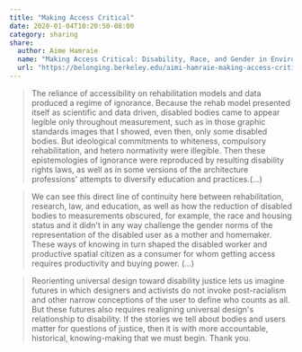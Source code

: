 ```yaml
---
title: "Making Access Critical"
date: 2020-01-04T10:20:50-08:00
category: sharing
share:
  author: Aime Hamraie
  name: "Making Access Critical: Disability, Race, and Gender in Environmental Design"
  url: "https://belonging.berkeley.edu/aimi-hamraie-making-access-critical-disability-race-and-gender-environmental-design"
---
```


> The reliance of accessibility on rehabilitation models and data produced a regime of ignorance. Because the rehab model presented itself as scientific and data driven, disabled bodies came to appear legible only throughout measurement, such as in those graphic standards images that I showed, even then, only some disabled bodies. But ideological commitments to whiteness, compulsory rehabilitation, and hetero normativity were illegible. Then these epistemologies of ignorance were reproduced by resulting disability rights laws, as well as in some versions of the architecture professions' attempts to diversify education and practices.(...)

> We can see this direct line of continuity here between rehabilitation, research, law, and education, as well as how the reduction of disabled bodies to measurements obscured, for example, the race and housing status and it didn't in any way challenge the gender norms of the representation of the disabled user as a mother and homemaker. These ways of knowing in turn shaped the disabled worker and productive spatial citizen as a consumer for whom getting access requires productivity and buying power. (...)

> Reorienting universal design toward disability justice lets us imagine futures in which designers and activists do not invoke post-racialism and other narrow conceptions of the user to define who counts as all. But these futures also requires realigning universal design's relationship to disability. If the stories we tell about bodies and users matter for questions of justice, then it is with more accountable, historical, knowing-making that we must begin. Thank you.
